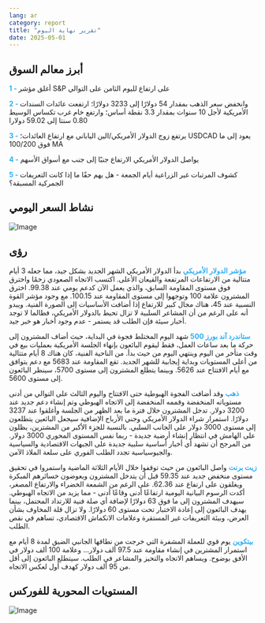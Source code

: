 ```yaml
---
lang: ar
category: report
title: "تقرير نهاية اليوم"
date: 2025-05-01
---
```



<h2>أبرز معالم السوق</h2>
<strong style="color: #2caef7;">1 - </strong> أغلق مؤشر S&P على ارتفاع لليوم الثامن على التوالي

<strong style="color: #2caef7;">2 - </strong> وانخفض سعر الذهب بمقدار 54 دولارًا إلى 3233 دولارًا؛ ارتفعت عائدات السندات الأمريكية لأجل 10 سنوات بمقدار 3.3 نقطة أساس؛ وارتفع خام غرب تكساس الوسيط 0.80 سنتا إلى 59.02 دولارا

<strong style="color: #2caef7;">3 - </strong> يرتفع زوج الدولار الأمريكي/الين الياباني مع ارتفاع العائدات؛ USDCAD يعود إلى ما فوق 100/200 MA

<strong style="color: #2caef7;">4 - </strong> يواصل الدولار الأمريكي الارتفاع جنبًا إلى جنب مع أسواق الأسهم

<strong style="color: #2caef7;">5 - </strong> كشوف المرتبات غير الزراعية أيام الجمعة - هل يهم حقًا ما إذا كانت التعريفات الجمركية المسبقة؟



<h2>نشاط السعر اليومي</h2>
<img src="https://markleighedu.github.io/img/May-2025/01-May-2025/price.jpg" alt="Image"/>

<h2>رؤى</h2>
<strong style="color: #2caef7;">مؤشر الدولار الأمريكي</strong> بدأ الدولار الأمريكي الشهر الجديد بشكل جيد، مما جعله 3 أيام متتالية من الارتفاعات المرتفعة والقيعان الأعلى. اكتسب الاتجاه الصعودي زخمًا واخترق فوق مستوى المقاومة السابق، والذي يعمل الآن كدعم يومي عند 99.38. اخترق المشترون علامة 100 وتوجهوا إلى مستوى المقاومة عند 100.15. مع وجود مؤشر القوة النسبية عند 45، هناك مجال كبير للارتفاع إذا أضافت الأساسيات إلى الصورة الفنية. ويبدو أنه على الرغم من أن المشاعر السلبية لا تزال تحيط بالدولار الأمريكي، فطالما لا توجد أخبار سيئة فإن الطلب قد يستمر - عدم وجود أخبار هو خبر جيد.

<strong style="color: #2caef7;">ستاندرد آند بورز 500</strong> شهد اليوم المختلط فجوة في البداية، حيث أضاف المشترون إلى حركة ما بعد ساعات العمل، فقط ليقوم البائعون بإنهاء الجلسة الأمريكية بعمليات بيع في وقت متأخر من اليوم وينتهي اليوم من حيث بدأ. من الناحية الفنية، كان هناك 8 أيام متتالية من أعلى المستويات وبداية إيجابية للشهر الجديد. تقع المقاومة عند 5683 مع دعم يتوافق مع أيام الافتتاح عند 5626. وبينما يتطلع المشترون إلى مستوى 5700، سينظر البائعون إلى مستوى 5600.

<strong style="color: #2caef7;">ذهب</strong> وقد أضافت الفجوة الهبوطية حتى الافتتاح واليوم الثالث على التوالي من أدنى مستوياته المنخفضة وقممه المنخفضة إلى الاتجاه الهبوطي وتم إنشاء دعم جديد عند 3200 دولار. تدخل المشترون خلال فترة ما بعد الظهر من الجلسة وأغلقوا عند 3237 دولارًا. استمرار شراء الدولار الأمريكي وجني الأرباح الإضافية سيجعل البائعين يتطلعون إلى مستوى 3000 دولار على الجانب السلبي. بالنسبة للجزء الأكبر من المشترين، يظلون على الهامش في انتظار إنشاء أرضية جديدة - ربما نفس المستوى المحوري 3000 دولار. من المرجح أن تشهد أي أخبار أساسية سلبية جديدة على الجبهات الاقتصادية والسياسية والجيوسياسية تجدد الطلب الفوري على سلعة الملاذ الآمن.

<strong style="color: #2caef7;">زيت برنت</strong> واصل البائعون من حيث توقفوا خلال الأيام الثلاثة الماضية واستمروا في تحقيق مستوى منخفض جديد عند 59.35 قبل أن يتدخل المشترون ويعوضون خسائرهم المبكرة ويغلقون على ارتفاع عند 62.36. على الرغم من الشمعة الخضراء والارتفاع المصغر، أكدت الرسوم البيانية اليومية ارتفاعًا أدنى وقاعًا أدنى - مما يزيد من الاتجاه الهبوطي. سيهدف المشترون إلى ما فوق 63 دولارًا لإضافة أي صلة فنية للارتداد المحتمل، بينما يهدف البائعون إلى إعادة الاختبار تحت مستوى 60 دولارًا. ولا تزال قلة المخاوف بشأن العرض، وبيئة التعريفات غير المستقرة وعلامات الانكماش الاقتصادي، تساهم في نقص الطلب.

<strong style="color: #2caef7;">بيتكوين</strong> يوم قوي للعملة المشفرة التي خرجت من نطاقها الجانبي الضيق لمدة 8 أيام مع استمرار المشترين في إنشاء مقاومة عند 97.5 ألف دولار... وعلامة 100 ألف دولار في الأفق بوضوح. ويساهم الاتجاه والتحيز والمشاعر في الطلب. سيتطلع البائعون إلى أقل من 95 ألف دولار كهدف أول لعكس الاتجاه.



<h2>المستويات المحورية للفوركس</h2>
<img src="https://markleighedu.github.io/img/May-2025/01-May-2025/pivot.jpg" alt="Image"/>